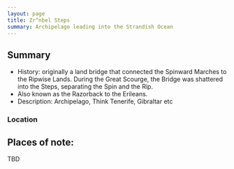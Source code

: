 ```yaml
---
layout: page
title: Zr^nbel Steps
summary: Archipelago leading into the Strandish Ocean
---
```


## Summary

- History: originally a land bridge that connected the Spinward Marches to the Ripwise Lands. During the Great Scourge, the Bridge was shattered into the Steps, separating the Spin and the Rip.
- Also known as the Razorback to the Erileans.
- Description: Archipelago, Think Tenerife, Gibraltar etc


### Location

## Places of note:

TBD